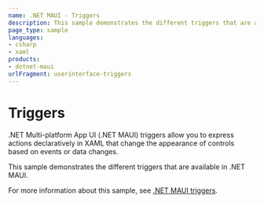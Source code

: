 ```yaml
---
name: .NET MAUI - Triggers
description: This sample demonstrates the different triggers that are available in .NET MAUI.
page_type: sample
languages:
- csharp
- xaml
products:
- dotnet-maui
urlFragment: userinterface-triggers
---
```


# Triggers

.NET Multi-platform App UI (.NET MAUI) triggers allow you to express actions declaratively in XAML that change the appearance of controls based on events or data changes.

This sample demonstrates the different triggers that are available in .NET MAUI.

For more information about this sample, see [.NET MAUI triggers](https://docs.microsoft.com/dotnet/maui/fundamentals/triggers).
